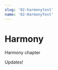 ```yaml
---
slug: '02-harmonytest'
name: '02-HarmonyTest'
---
```


# Harmony

Harmony chapter

Updates!

<br />

